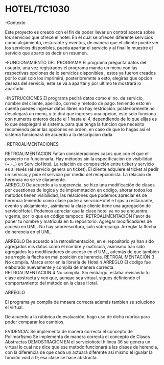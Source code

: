 # HOTEL/TC1030
-Contexto

Este proyecto es creado con el fin de poder llevar un control acerca sobre los servicios que ofrece el hotel. En el cual se ofrecen diferente servicios como alojamiento, resturante y eventos, de manera que el cliente puede ver los servicios disponibles, pueda apartar el servicio y al final le muestre el servicio que aparto  es decir un resumen.

-FUNCIONAMIENTO DEL PROGRAMA
El programa pregunta datos del usuario, una vez registrados el programa manda un menu con las respectivas opciones de lo servicios disponibles , estos ya fueron creados por lo cual solo los imprimirá, posterioremnte a esto, elegirás que opcion deseas del servicio, este se va a apartar y por ultimo te mostrará lo  apartado.



-INSTRUCCIONES
El programa pedirá datos como el no. de servicio, nombre del cliente, apellido, correo y metodo de pago. teniendo esto en cuenta puedes ingresar datos libres no hay restricción.
posteriormente no desplegará un menu, y te dirá que ingreses una opcion, esto solo funciona con numeros enteros desde el 1 hasta el 4, dependiendo de lo que elijas es lo que desplegará el sistema. para que tenga la funcion que necesito recomiendo picar las opciones en orden, en caso de que lo hagas asi el sistema funcionará de acuerdo a la descripcion dada.


-RETROALIMENTACIONES 

RETROALIMENTACION
Faltan consideraciones  casos que con el que el proyecto no funcionaría. Hay métodos sin la especificación de visibilidad (+,-..) en ServicioHotel. La relación de composición entre ticket y servicio es al revés (el servicio genera un ticket). El cliente adquiere el ticket al pedir un servicio,y pide el servicio por medio del recepcionista. La relación de herencia no se ve claramente.			
ARREGLO
De acuerdo a la sugerencia, se hizo una modificación de clases por cuestiones de logica y de implemntación en código, ahorar todos los metodos tienen visibilidad, las relaciones que podemos apreciar es de herencia teniendo como clase padre a servicioHotel e hijas a restaurante, evento y alojamiento , asimismo la clase cliente tiene una agregación de servicioHotel. Podemos apreciar que la clase hotel ya no se encuentra vigente, por lo que en código tampoco.
RETROALIMENTACIÓN
Favor de poner tu nombre y matrícula en tu repositorio. Agregar modificadores de acceso en UML. No hay sobreescritura, solo sobrecarga. Arreglar la flecha de herencia en el UML.			

ARREGLO
De acuerdo a la retroalimentación, en el repositorio ya han sido agregados mis datos como el nombre y matricula, asimismo han sido agregados los modificadores de acceso en el UML, además de que también se arreglo la flecha en mal posición de herencia.
RETROALIMENTACIÓN 3
No compila. Marca error en la librería <stream> de Hotel.h
ARREGLO
El codigo fue elaborado nuevamente y compila de manera correcta.
RETROALIMENTACION 4
No compila. Sin embargo, estaba revisando tu clase abstracta y veo que, aunque sea virtual, sigues definiendo el comportamiento del método en la clase Hotel.	

ARREGLO 

El programa ya compila de mnaera correcta además tambien se soluciono el virtual.

De acuerdo a la rúbbrica de evaluación, hago uso de dicha rubrica para poder comparar los cambios.

EVIDENCIA:
Se implementa de manera correcta el concepto de Polimorfismo
Se implementa de manera correcta el concepto de Clases Abstractas
DEMOSTRACIÓN
EN el serviciohotel.h linea 36 se genera un virtual lo cual nos dice que ese metodo funcionará a las clases de herencia, con la diferencia de que cada un actuará diferente asi mismo el igualar la función void a 0; esa clase se hace abstracta. 


